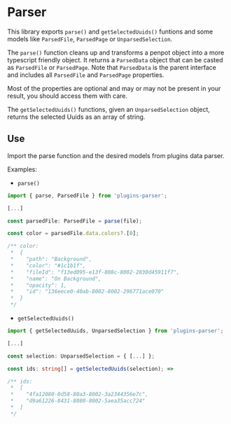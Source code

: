 # Parser

This library exports `parse()` and `getSelectedUuids()` funtions and some models like `ParsedFile`, `ParsedPage` or `UnparsedSelection`.

The `parse()` function cleans up and transforms a penpot object into a more typescript friendly object. It returns a `ParsedData` object that can be casted as `ParsedFile` or `ParsedPage`. Note that `ParsedData` is the parent interface and includes all `ParsedFile` and `ParsedPage` properties.

Most of the properties are optional and may or may not be present in your result, you should access them with care.

The `getSelectedUuids()` functions, given an `UnparsedSelection` object, returns the selected Uuids as an array of string.

## Use

Import the parse function and the desired models from plugins data parser.

Examples:

- `parse()`

```ts
import { parse, ParsedFile } from 'plugins-parser';

[...]

const parsedFile: ParsedFile = parse(file);

const color = parsedFile.data.colors?.[0];

/** color:
 *  {
 *    "path": "Background",
 *    "color": "#1c1b1f",
 *    "fileId": "f13ed095-e13f-808c-8002-2830d45911f7",
 *    "name": "On Background",
 *    "opacity": 1,
 *    "id": "136eece0-40ab-8002-8002-296771ace070"
 *  }
 */

```

- `getSelectedUuids()`

```ts
import { getSelectedUuids, UnparsedSelection } from 'plugins-parser';

[...]

const selection: UnparsedSelection = { [...] };

const ids: string[] = getSelectedUuids(selection); =>

/** ids:
 *  [
 *    "4fa12080-0d58-80a3-8002-3a2344356e7c",
 *    "d9a61226-8431-8080-8002-5aea35acc724"
 *  ]
 */

```
